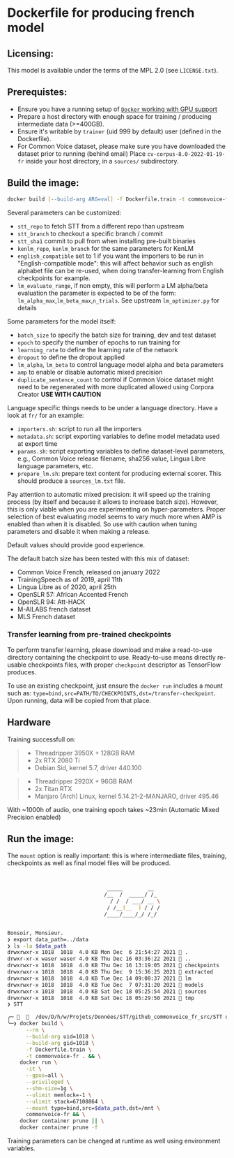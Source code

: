 # Dockerfile for producing french model

## Licensing:

This model is available under the terms of the MPL 2.0 (see `LICENSE.txt`).

## Prerequistes:

* Ensure you have a running setup of [`Docker` working with GPU support](https://docs.docker.com/config/containers/resource_constraints/#gpu)
* Prepare a host directory with enough space for training / producing intermediate data (>=400GB).
* Ensure it's writable by `trainer` (uid 999 by default) user (defined in the Dockerfile).
* For Common Voice dataset, please make sure you have downloaded the dataset prior to running (behind email)
  Place `cv-corpus-8.0-2022-01-19-fr` inside your host directory, in a `sources/` subdirectory.

## Build the image:

```zsh
docker build [--build-arg ARG=val] -f Dockerfile.train -t commonvoice-fr .
```

Several parameters can be customized:
 - `stt_repo` to fetch STT from a different repo than upstream
 - `stt_branch` to checkout a specific branch / commit
 - `stt_sha1` commit to pull from when installing pre-built binaries
 - `kenlm_repo`, `kenlm_branch` for the same parameters for KenLM
 - `english_compatible` set to 1 if you want the importers to be run in
    "English-compatible mode": this will affect behavior such as english
    alphabet file can be re-used, when doing transfer-learning from English
    checkpoints for example.
 - `lm_evaluate_range`, if non empty, this will perform a LM alpha/beta evaluation
    the parameter is expected to be of the form: `lm_alpha_max`,`lm_beta_max`,`n_trials`.
    See upstream `lm_optimizer.py` for details

Some parameters for the model itself:
 - `batch_size` to specify the batch size for training, dev and test dataset
 - `epoch` to specify the number of epochs to run training for
 - `learning_rate` to define the learning rate of the network
 - `dropout` to define the dropout applied
 - `lm_alpha`, `lm_beta` to control language model alpha and beta parameters
 - `amp` to enable or disable automatic mixed precision
 - `duplicate_sentence_count` to control if Common Voice dataset might need
    to be regenerated with more duplicated allowed using Corpora Creator
    **USE WITH CAUTION**

Language specific things needs to be under a language directory. Have a look at `fr/` for an example:
 - `importers.sh`: script to run all the importers
 - `metadata.sh`: script exporting variables to define model metadata used at export time
 - `params.sh`: script exporting variables to define dataset-level parameters, e.g.,
                Common Voice release filename, sha256 value, Lingua Libre language
		parameters, etc.
 - `prepare_lm.sh`: prepare text content for producing external scorer. This
                    should produce a `sources_lm.txt` file.

Pay attention to automatic mixed precision: it will speed up the training
process (by itself and because it allows to increase batch size). However,
this is only viable when you are experimenting on hyper-parameters. Proper
selection of best evaluating model seems to vary much more when AMP is enabled
than when it is disabled. So use with caution when tuning parameters and
disable it when making a release.

Default values should provide good experience.

The default batch size has been tested with this mix of dataset:
 - Common Voice French, released on january 2022
 - TrainingSpeech as of 2019, april 11th
 - Lingua Libre as of 2020, april 25th
 - OpenSLR 57: African Accented French
 - OpenSLR 94: Att-HACK
 - M-AILABS french dataset
 - MLS French dataset

### Transfer learning from pre-trained checkpoints

To perform transfer learning, please download and make a read-to-use directory
containing the checkpoint to use. Ready-to-use means directly re-usable checkpoints
files, with proper `checkpoint` descriptor as TensorFlow produces.

To use an existing checkpoint, just ensure the `docker run` includes a mount such as:
`type=bind,src=PATH/TO/CHECKPOINTS,dst=/transfer-checkpoint`. Upon running, data
will be copied from that place.

## Hardware

Training successfull on:

> - Threadripper 3950X + 128GB RAM
> - 2x RTX 2080 Ti
> - Debian Sid, kernel 5.7, driver 440.100

> - Threadripper 2920X + 96GB RAM
> - 2x Titan RTX
> - Manjaro (Arch) Linux, kernel 5.14.21-2-MANJARO, driver 495.46


With ~1000h of audio, one training epoch takes ~23min (Automatic Mixed Precision enabled)

## Run the image:

The `mount` option is really important: this is where intermediate files, training, checkpoints as
well as final model files will be produced.

```zsh


                                _____        __  
                               /__  /  _____/ /_ 
                                 / /  / ___/ __ \
                                / /__(__  ) / / /
                               /____/____/_/ /_/ 


Bonsoir, Monsieur.
❯ export data_path=../data
❯ ls -la $data_path
drwxrwxr-x 1018  1018  4.0 KB Mon Dec  6 21:54:27 2021  .
drwxr-xr-x waser waser 4.0 KB Thu Dec 16 03:36:22 2021  ..
drwxrwxr-x 1018  1018  4.0 KB Thu Dec 16 13:19:05 2021  checkpoints
drwxrwxr-x 1018  1018  4.0 KB Thu Dec  9 15:36:25 2021  extracted
drwxrwxr-x 1018  1018  4.0 KB Tue Dec 14 09:08:37 2021  lm
drwxrwxr-x 1018  1018  4.0 KB Tue Dec  7 07:31:20 2021  models
drwxrwxr-x 1018  1018  4.0 KB Sat Dec 18 05:25:54 2021  sources
drwxrwxr-x 1018  1018  4.0 KB Sat Dec 18 05:29:50 2021  tmp
❯ STT

╭─     /dev/D/h/w/Projets/Données/STT/github_commonvoice_fr_src/STT on    coqui-stt-1.0.0 !6 ?1 ─────────╮
╰─❯ docker build \
      --rm \
      --build-arg uid=1018 \
      --build-arg gid=1018 \
      -f Dockerfile.train \
      -t commonvoice-fr . && \
    docker run \
      -it \
      --gpus=all \
      --privileged \
      --shm-size=1g \
      --ulimit memlock=-1 \
      --ulimit stack=67108864 \
      --mount type=bind,src=$data_path,dst=/mnt \
      commonvoice-fr && \
    docker container prune || \
    docker container prune -f
```

Training parameters can be changed at runtime as well using environment variables.
